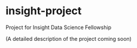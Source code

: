 # insight-project
Project for Insight Data Science Fellowship

(A detailed description of the project coming soon)
